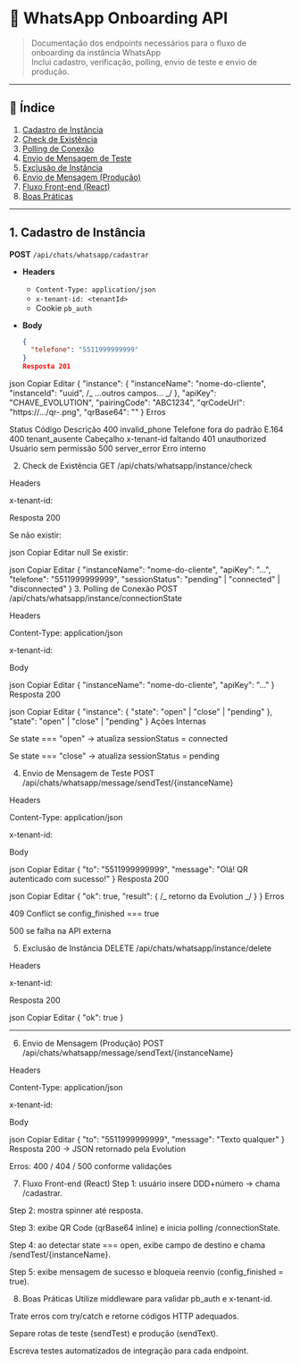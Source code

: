 # 📱 WhatsApp Onboarding API

> Documentação dos endpoints necessários para o fluxo de onboarding da instância WhatsApp  
> Inclui cadastro, verificação, polling, envio de teste e envio de produção.

---

## 📑 Índice

1. [Cadastro de Instância](#1-cadastro-de-instância)
2. [Check de Existência](#2-check-de-existência)
3. [Polling de Conexão](#3-polling-de-conexão)
4. [Envio de Mensagem de Teste](#4-envio-de-mensagem-de-teste)
5. [Exclusão de Instância](#5-exclusao-de-instancia)
6. [Envio de Mensagem (Produção)](#6-envio-de-mensagem-produção)
7. [Fluxo Front-end (React)](#7-fluxo-front-end-react)
8. [Boas Práticas](#8-boas-práticas)

---

## 1. Cadastro de Instância

**POST** `/api/chats/whatsapp/cadastrar`

- **Headers**

  - `Content-Type: application/json`
  - `x-tenant-id: <tenantId>`
  - Cookie `pb_auth`

- **Body**
  ```json
  {
    "telefone": "5511999999999"
  }
  Resposta 201
  ```

json
Copiar
Editar
{
"instance": {
"instanceName": "nome-do-cliente",
"instanceId": "uuid",
/_ …outros campos… _/
},
"apiKey": "CHAVE_EVOLUTION",
"pairingCode": "ABC1234",
"qrCodeUrl": "https://…/qr-<uuid>.png",
"qrBase64": "<base64 sem prefixo>"
}
Erros

Status Código Descrição
400 invalid_phone Telefone fora do padrão E.164
400 tenant_ausente Cabeçalho x-tenant-id faltando
401 unauthorized Usuário sem permissão
500 server_error Erro interno

2. Check de Existência
   GET /api/chats/whatsapp/instance/check

Headers

x-tenant-id: <tenantId>

Resposta 200

Se não existir:

json
Copiar
Editar
null
Se existir:

json
Copiar
Editar
{
"instanceName": "nome-do-cliente",
"apiKey": "…",
"telefone": "5511999999999",
"sessionStatus": "pending" | "connected" | "disconnected"
} 3. Polling de Conexão
POST /api/chats/whatsapp/instance/connectionState

Headers

Content-Type: application/json

x-tenant-id: <tenantId>

Body

json
Copiar
Editar
{
"instanceName": "nome-do-cliente",
"apiKey": "…"
}
Resposta 200

json
Copiar
Editar
{
"instance": { "state": "open" | "close" | "pending" },
"state": "open" | "close" | "pending"
}
Ações Internas

Se state === "open" → atualiza sessionStatus = connected

Se state === "close" → atualiza sessionStatus = pending

4. Envio de Mensagem de Teste
   POST /api/chats/whatsapp/message/sendTest/{instanceName}

Headers

Content-Type: application/json

x-tenant-id: <tenantId>

Body

json
Copiar
Editar
{
"to": "5511999999999",
"message": "Olá! QR autenticado com sucesso!"
}
Resposta 200

json
Copiar
Editar
{
"ok": true,
"result": { /_ retorno da Evolution _/ }
}
Erros

409 Conflict se config_finished === true

500 se falha na API externa

5. Exclusão de Instância
   DELETE /api/chats/whatsapp/instance/delete

Headers

x-tenant-id: <tenantId>

Resposta 200

json
Copiar
Editar
{
"ok": true
}

---
6. Envio de Mensagem (Produção)
   POST /api/chats/whatsapp/message/sendText/{instanceName}

Headers

Content-Type: application/json

x-tenant-id: <tenantId>

Body

json
Copiar
Editar
{
"to": "5511999999999",
"message": "Texto qualquer"
}
Resposta 200
→ JSON retornado pela Evolution

Erros: 400 / 404 / 500 conforme validações

7. Fluxo Front-end (React)
   Step 1: usuário insere DDD+número → chama /cadastrar.

Step 2: mostra spinner até resposta.

Step 3: exibe QR Code (qrBase64 inline) e inicia polling /connectionState.

Step 4: ao detectar state === open, exibe campo de destino e chama /sendTest/{instanceName}.

Step 5: exibe mensagem de sucesso e bloqueia reenvio (config_finished = true).

8. Boas Práticas
   Utilize middleware para validar pb_auth e x-tenant-id.

Trate erros com try/catch e retorne códigos HTTP adequados.

Separe rotas de teste (sendTest) e produção (sendText).

Escreva testes automatizados de integração para cada endpoint.
